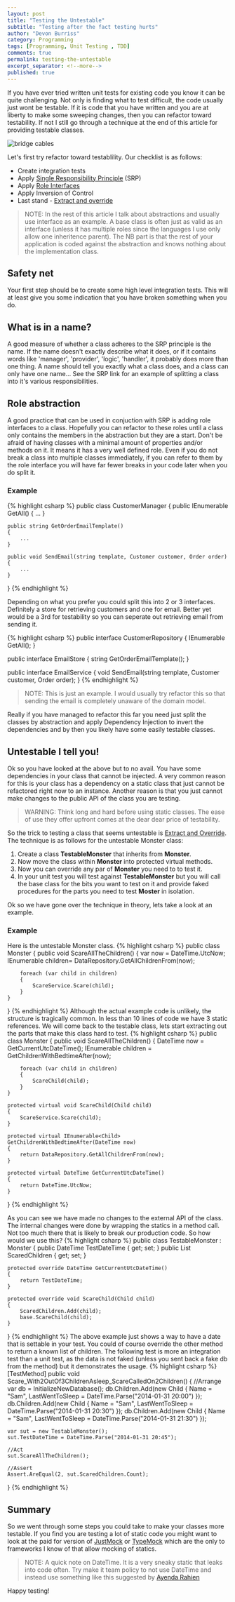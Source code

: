 ```yaml
---
layout: post
title: "Testing the Untestable"
subtitle: "Testing after the fact testing hurts"
author: "Devon Burriss"
category: Programming
tags: [Programming, Unit Testing , TDD]
comments: true
permalink: testing-the-untestable
excerpt_separator: <!--more-->
published: true
---
```


If you have ever tried written unit tests for existing code you know it can be quite challenging. Not only is finding what to test difficult, the code usually just wont be testable. If it is code that you have written and you are at liberty to make some sweeping changes, then you can refactor toward testability. If not I still go through a technique at the end of this article for providing testable classes.

![bridge cables](/img/posts/2015/bridge-cables-resize.jpg)

<!--more-->
Let's first try refactor toward testablility.
Our checklist is as follows:

* Create integration tests
* Apply [Single Responsibility Principle](http://devonburriss.me/single-respon/) (SRP)
* Apply [Role Interfaces](http://martinfowler.com/bliki/RoleInterface.html)
* Apply Inversion of Control
* Last stand - [Extract and override](http://amzn.to/1EN0Ymg)

> NOTE: In the rest of this article I talk about abstractions and usually use interface as an example. A base class is often just as valid as an interface (unless it has multiple roles since the languages I use only allow one inheritence parent). The NB part is that the rest of your application is coded against the abstraction and knows nothing about the implementation class.

## Safety net
Your first step should be to create some high level integration tests. This will at least give you some indication that you have broken something when you do.

## What is in a name?
A good measure of whether a class adheres to the SRP principle is the name. If the name doesn't exactly describe what it does, or if it contains words like 'manager', 'provider', 'logic', 'handler', it probably does more than one thing. A name should tell you exactly what a class does, and a class can only have one name...
See the SRP link for an example of splitting a class into it's various responsibilities.

## Role abstraction
A good practice that can be used in conjuction with SRP is adding role interfaces to a class. Hopefully you can refactor to these roles until a class only contains the members in the abstraction but they are a start. Don't be afraid of having classes with a minimal amount of properties and/or methods on it. It means it has a very well defined role.
Even if you do not break a class into multiple classes immediately, if you can refer to them by the role interface you will have far fewer breaks in your code later when you do split it.
### Example
{% highlight csharp %}
public class CustomerManager
{
	public IEnumerable<Customer> GetAll()
	{
		...
	}

	public string GetOrderEmailTemplate()
	{
		...
	}

	public void SendEmail(string template, Customer customer, Order order)
	{
		...
	}
}
{% endhighlight %}

Depending on what you prefer you could split this into 2 or 3 interfaces. Definitely a store for retrieving customers and one for email. Better yet would be a 3rd for testability so you can seperate out retrieving email from sending it.

{% highlight csharp %}
public interface CustomerRepository
{
	IEnumerable<Customer> GetAll();
}

public interface EmailStore
{
	string GetOrderEmailTemplate();
}

public interface EmailService
{
	void SendEmail(string template, Customer customer, Order order);
}
{% endhighlight %}
> NOTE: This is just an example. I would usually try refactor this so that sending the email is completely unaware of the domain model.

Really if you have managed to refactor this far you need just split the classes by abstraction and apply Dependency Injection to invert the dependencies and by then you likely have some easily testable classes.

## Untestable I tell you!

Ok so you have looked at the above but to no avail. You have some dependencies in your class that cannot be injected. A very common reason for this is your class has a dependency on a static class that just cannot be refactored right now to an instance. Another reason is that you just cannot make changes to the public API of the class you are testing. 
> WARNING: Think long and hard before using static classes. The ease of use  they offer upfront comes at the dear dear price of testability.

So the trick to testing a class that seems untestable is [Extract and Override](http://amzn.to/1EN0Ymg). The technique is as follows for the untestable Monster class:
1. Create a class **TestableMonster** that inherits from **Monster**.
2. Now move the class within **Monster** into protected virtual methods.
3. Now you can override any par of **Monster** you need to to test it.
4. In your unit test you will test against **TestableMonster** but you will call the base class for the bits you want to test on it and provide faked procedures for the parts you need to test **Moster** in isolation.

Ok so we have gone over the technique in theory, lets take a look at an example.

### Example

Here is the untestable Monster class.
{% highlight csharp %}
public class Monster
{
	public void ScareAllTheChildren()
	{
		var now = DateTime.UtcNow;
		IEnumerable<Child> children= DataRepository.GetAllChildrenFrom(now);

		foreach (var child in children)
		{
			ScareService.Scare(child);
		}
	}
}
{% endhighlight %}
Although the actual example code is unlikely, the structure is tragically common. In less than 10 lines of code we have 3 static references. We will come back to the testable class, lets start extracting out the parts that make this class hard to test.
{% highlight csharp %}
public class Monster
{
	public void ScareAllTheChildren()
	{
		DateTime now = GetCurrentUtcDateTime();
		IEnumerable<Child> children = GetChildrenWithBedtimeAfter(now);

		foreach (var child in children)
		{
			ScareChild(child);
		}
	}

	protected virtual void ScareChild(Child child)
	{
		ScareService.Scare(child);
	}

	protected virtual IEnumerable<Child> GetChildrenWithBedtimeAfter(DateTime now)
	{
		return DataRepository.GetAllChildrenFrom(now);
	}

	protected virtual DateTime GetCurrentUtcDateTime()
	{
		return DateTime.UtcNow;
	}
}
{% endhighlight %}

As you can see we have made no changes to the external API of the class. The internal changes were done by wrapping the statics in a method call. Not too much there that is likely to break our production code.
So how would we use this?
{% highlight csharp %}
public class TestableMonster : Monster
{
	public DateTime TestDateTime { get; set; }
    public List<Child> ScaredChildren  { get; set; }
    
	protected override DateTime GetCurrentUtcDateTime()
	{
		return TestDateTime;
	}
    
    protected override void ScareChild(Child child)
	{
		ScaredChildren.Add(child);
		base.ScareChild(child);
	}
}
{% endhighlight %}
The above example just shows a way to have a date that is settable in your test. You could of course override the other method to return a known list of children.
The following test is more an integration test than a unit test, as the data is not faked (unless you sent back a fake db from the method) but it demonstrates the usage.
{% highlight csharp %}
[TestMethod]
public void Scare_With2OutOf3ChildrenAsleep_ScareCalledOn2Children()
{
	//Arrange
	var db = InitializeNewDatabase();
	db.Children.Add(new Child { Name = "Sam", LastWentToSleep = DateTime.Parse("2014-01-31 20:00") });
	db.Children.Add(new Child { Name = "Sam", LastWentToSleep = DateTime.Parse("2014-01-31 20:30") });
	db.Children.Add(new Child { Name = "Sam", LastWentToSleep = DateTime.Parse("2014-01-31 21:30") });
    
	var sut = new TestableMonster();
	sut.TestDateTime = DateTime.Parse("2014-01-31 20:45");
    
	//Act
	sut.ScareAllTheChildren();

	//Assert
	Assert.AreEqual(2, sut.ScaredChildren.Count);
}
{% endhighlight %}

## Summary
So we went through some steps you could take to make your classes more testable. If you find you are testing a lot of static code you might want to look at the paid for version of [JustMock](http://www.telerik.com/products/mocking.aspx) or [TypeMock](http://typemock.com/) which are the only to frameworks I know of that allow mocking of statics.

> NOTE: A quick note on DateTime. It is a very sneaky static that leaks into code often. Try make it team policy to not use DateTime and instead use something like this suggested by [Ayenda Rahien](http://ayende.com/blog/3408/dealing-with-time-in-tests)

Happy testing!

